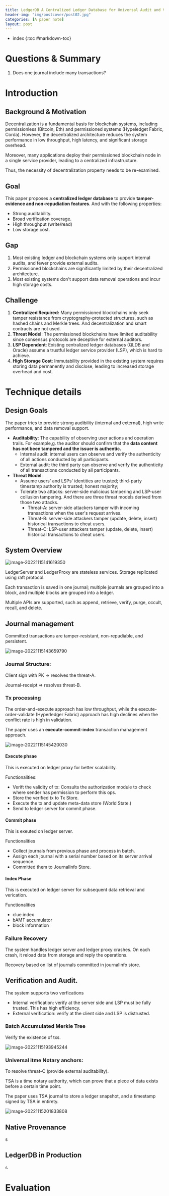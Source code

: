 ```yaml
---
title: LedgerDB A Centralized Ledger Database for Universal Audit and Verification
header-img: "img/postcover/post02.jpg"
categories: [A paper note]
layout: post
---
```

- index
{:toc #markdown-toc}

# Questions & Summary
1. Does one journal include many transactions? 

# Introduction

## Background & Motivation

Decentralization is a fundamental basis for blockchain systems, including permissionless (Bitcoin, Eth) and permissioned systems (Hypeledget Fabric, Corda). However, the decentralized architecture reduces the system performance in low throughput, high latency, and significant storage overhead. 

Moreover, many applications deploy their permissioned blockchain node in a single service provider, leading to a centralized infrastructure. 

Thus, the necessity of decentralization property needs to be re-examined.

## Goal

This paper proposes a **centralized ledger database** to provide **tamper-evidence and non-repudiation features**. And with the following properties:

- Strong auditability.
- Broad verification coverage.
- High throughput (write/read)
- Low storage cost.

## Gap

1. Most existing ledger and blockchain systems only support internal audits, and fewer provide external audits. 
2. Permissioned blockchains are significantly limited by their decentralized architecture. 
3. Most existing systems don't support data removal operations and incur high storage costs. 

## Challenge

1. **Centralized Required:** Many permissioned blockchains only seek tamper resistance from cryptography-protected structures, such as hashed chains and Merkle trees. And decentralization and smart contracts are not used.
2. **Threat Model**: The permissioned blockchains have limited auditability since consensus protocols are deceptive for external auditors.
3. **LSP Dependent**: Existing centralized ledger databases (QLDB and Oracle) assume a trustful ledger service provider (LSP), which is hard to achieve. 
4. **High Storage Cost**: Immutability provided in the existing system requires storing data permanently and disclose, leading to increased storage overhead and cost. 

# Technique details

## Design Goals

The paper tries to provide strong audibility (internal and external), high write performance, and data removal support. 

- **Auditability**: The capability of observing user actions and operation trails. For example,g. the auditor should confirm that the **data content has not been tampered and the issuer is authentic.**
  - Internal audit: internal users can observe and verify the authenticity of all actions conducted by all participants.
  - External audit: the third party can observe and verify the authenticity of all transactions conducted by all participants.
- **Threat Model**: 
  - Assume users' and LSPs' identities are trusted; third-party timestamp authority is trusted; honest majority;
  - Tolerate two attacks: server-side malicious tampering and LSP-user collusion tampering. And there are three threat models derived from those two attacks. 
    - Threat-A: server-side attackers tamper with incoming transactions when the user's request arrives.
    - Threat-B: server-side attackers tamper (update, delete, insert) historical transactions to cheat users.
    - Threat-C: LSP-user attackers tamper (update, delete, insert) historical transactions to cheat users. 

## System Overview

![image-20221115141619350](../../img/a_img_store/image-20221115141619350.png)

LedgerServer and LedgerProxy are stateless services. Storage replicated using raft protocol.

Each transaction is saved in one journal; multiple journals are grouped into a block, and multiple blocks are grouped into a ledger. 

Multiple APIs are supported, such as append, retrieve, verify, purge, occult, recall, and delete. 

## Journal management

Committed transactions are tamper-resistant, non-repudiable, and persistent. 

![image-20221115143659790](../../img/a_img_store/image-20221115143659790.png)

### **Journal Structure:**

Client sign with PK => resolves the threat-A. 

Journal-receipt => resolves threat-B.

### **Tx processing**

The order-and-execute approach has low throughput, while the execute-order-validate (Hyperledger Fabric) approach has high declines when the conflict rate is high in validation.

The paper uses an **execute-commit-index** transaction management approach.

![image-20221115145420030](../../img/a_img_store/image-20221115145420030.png)

#### Execute phsae

This is executed on ledger proxy for better scalability. 

Functionalities:

- Verift the validity of tx: Consults the authorization module to check where sender has permission to perform this ops. 
- Store the verified tx to Tx Store. 
- Execute the tx and update meta-data store (World State.)
- Send to ledger server for commit phase. 

#### Commit phase

This is exeuted on ledger server. 

Functionalities

- Collect journals from previous phase and process in batch.
- Assign each journal with a serial number based on its server arrival sequence. 
- Committed them to JournalInfo Store.

#### Index Phase

This is executed on ledger server for subsequent data retrieval and verication.

Functionalities

- clue index
- bAMT accumulator
- block information

### Failure Recovery

The system handles ledger server and ledger proxy crashes. On each crash, it reload data from storage and reply the operations. 

Recovery based on list of journals committed in journalInfo store. 

## Verification and Audit.

The system supports two verfications

- Internal verification: verify at the server side and LSP must be fully trusted. This has high efficiency.
- External verification: verify at the client side and LSP is distrusted. 

### **Batch Accumulated Merkle Tree** 

Verify the existence of txs.

![image-20221115193945244](../../img/a_img_store/image-20221115193945244.png)

### Universal itme Notary anchors:

To resolve threat-C (provide external auditability).

TSA is a time notary authority, which can prove that a piece of data exists before a certain time point.

The paper uses TSA journal to store a ledger snapshot, and a timestamp signed by TSA in entirety.

![image-20221115201833808](../../img/a_img_store/image-20221115201833808.png)

## Native Provenance

s

## LedgerDB in Production

s

# Evaluation

























